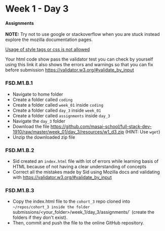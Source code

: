 # Week 1 - Day 3

#### Assignments

**NOTE:** Try not to use google or stackoverflow when you are stuck instead explore the mozilla documentation pages.

<u>Usage of style tags or css is not allowed</u>

Your html code show pass the validator test you can check by yourself using this link it also shows the errors and warnings so that you can fix before submission https://validator.w3.org/#validate_by_input

### FSD.M1.B.1 

- Navigate to home folder 
- Create a folder called `coding` 
- Create a folder called `week_01` inside `coding`
- Create a folder called `day_3` inside `week_01`
- Create a folder called `assignments` inside `day_3`
- Navigate the `day_3` folder
- Download the file https://github.com/masai-school/full-stack-dev-1910/raw/master/week_01/day_3/resources/w1_d3.zip (HINT: Use `wget`)
- Unzip the downloaded zip file

### FSD.M1.B.2 

- Sid created an `index.html` file with lot of errors while learning basis of HTML because of not having a clear understanding of concepts
- Correct all the mistakes made by Sid using Mozilla docs and validating with  https://validator.w3.org/#validate_by_input

### FSD.M1.B.3 

- Copy the index.html file to the `cohort_3` repo cloned into `~/repos/cohort_3 inside the folder `submissions/<your_folder>/week_1/day_3/assignments/`  (create the folders if they don't exist). 
- Then, commit and push the file to the online GitHub repository.

